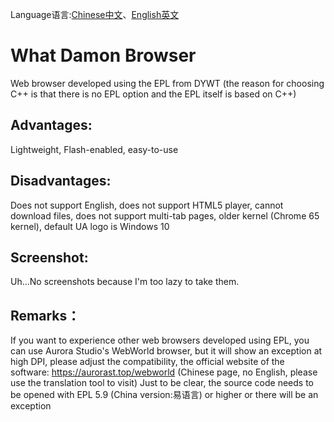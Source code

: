 Language语言:[Chinese中文](https://github.com/WhatDamon/WDBrowser/blob/master/README-CN.md)、[English英文](https://github.com/WhatDamon/WDBrowser/blob/master/README.md)
# What Damon Browser
Web browser developed using the EPL from DYWT (the reason for choosing C++ is that there is no EPL option and the EPL itself is based on C++)
## Advantages:
Lightweight, Flash-enabled, easy-to-use
## Disadvantages:
Does not support English, does not support HTML5 player, cannot download files, does not support multi-tab pages, older kernel (Chrome 65 kernel), default UA logo is Windows 10
## Screenshot:
Uh...No screenshots because I'm too lazy to take them.
## Remarks：
If you want to experience other web browsers developed using EPL, you can use Aurora Studio's WebWorld browser, but it will show an exception at high DPI, please adjust the compatibility, the official website of the software: https://aurorast.top/webworld (Chinese page, no English, please use the translation tool to visit)
Just to be clear, the source code needs to be opened with EPL 5.9 (China version:易语言) or higher or there will be an exception
